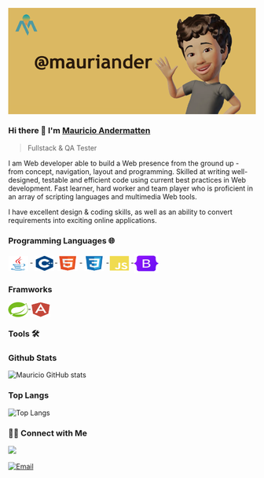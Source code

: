 

<!--
**mauriander/mauriander** is a ✨ _special_ ✨ repository because its `README.md` (this file) appears on your GitHub profile.

Here are some ideas to get you started:

- 🔭 I’m currently working on ...
- 🌱 I’m currently learning ...
- 👯 I’m looking to collaborate on ...
- 🤔 I’m looking for help with ...
- 💬 Ask me about ...
- 📫 How to reach me: ...
- 😄 Pronouns: ...
- ⚡ Fun fact: ...
&bg_color=100,5b4f51,fffff9&title_color=fff&text_color=fff
-->
<p align="center"><img src="gitwelcome2.png" align="center" alt="profile header" /></p>
 <!--
 <h2 align="center">Profile</h2>
<p align="center" style="background-color: black; color: white; padding: 10px;" >
 <img width="100px" src="avatar2.jpg" align="center" alt="profile image" />
 <h2 align="center">Profile</h2>
</p>
-->

### Hi there 👋 I'm [Mauricio Andermatten](https://maurianderc51.000webhostapp.com/index.html)
> Fullstack & QA Tester




<div>
 <p>
I am Web developer able to build a Web presence from the ground up - from concept, navigation, layout and programming. Skilled at writing well-designed, testable and efficient code using current best practices in Web development. Fast learner, hard worker and team player who is proficient in an array of scripting languages and multimedia Web tools.

I have excellent design & coding skills, as well as an ability to convert requirements into exciting online applications.
</p>
</div>

### Programming Languages 🌐

 <img align="center" alt="Java" height="30" width="40" src="https://raw.githubusercontent.com/devicons/devicon/master/icons/java/java-original.svg"> - <img align="center" alt="C++" height="30" width="40" src="https://raw.githubusercontent.com/devicons/devicon/master/icons/cplusplus/cplusplus-plain.svg">-<img align="center" alt="HTML" height="30" width="40" src="https://raw.githubusercontent.com/devicons/devicon/master/icons/html5/html5-original.svg"> - <img align="center" alt="CSS" height="30" width="40" src="https://raw.githubusercontent.com/devicons/devicon/master/icons/css3/css3-original.svg"> -<img align="center" alt="JS" height="30" width="40" src="https://raw.githubusercontent.com/devicons/devicon/master/icons/javascript/javascript-plain.svg"> -<img align="center" alt="Bootstrap" height="40" width="50" src="https://raw.githubusercontent.com/devicons/devicon/master/icons/bootstrap/bootstrap-original.svg">  


### Framworks 
<img align="center" alt="Spring" height="30" width="40" src="https://raw.githubusercontent.com/devicons/devicon/master/icons/spring/spring-original.svg">-<img align="center" alt="Angular" height="30" width="40" src="https://raw.githubusercontent.com/devicons/devicon/master/icons/angularjs/angularjs-plain.svg">



 
### Tools 🛠️


### Github Stats

![Mauricio GitHub stats](https://github-readme-stats.vercel.app/api?username=mauriander&count_private=true&custom_title=Mauricio&nbsp;GitHub&nbsp;Stats&bg_color=100,5b4f51,fffff9&title_color=fff&text_color=fff)

### Top Langs
<img src="https://github-readme-stats.vercel.app/api/top-langs/?username=mauriander&layout=compact&custom_title=Lenguajes%20más%20utilizados%20⌨️&bg_color=100,5b4f51,fffff9&title_color=fff&text_color=fff" alt="Top Langs">


<h3> 🤝🏻 Connect with Me </h3>

<p align="center">

<a href="https://www.linkedin.com/in/mauricio-andermatten-a1b715bb/" target="_blank"><img src="https://img.shields.io/badge/-LinkedIn-%230077B5?style=for-the-badge&logo=linkedin&logoColor=white" target="_blank"></a>

<a href="mailto:maurianderit@gmail.com"><img alt="Email" src="https://img.shields.io/badge/Email-maurianderit@gmail.com-blue?style=flat&logo=gmail"></a>
</p>

